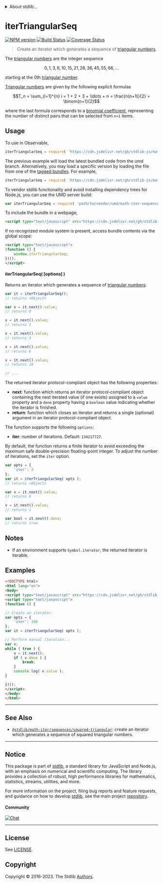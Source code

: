 <!--

@license Apache-2.0

Copyright (c) 2020 The Stdlib Authors.

Licensed under the Apache License, Version 2.0 (the "License");
you may not use this file except in compliance with the License.
You may obtain a copy of the License at

   http://www.apache.org/licenses/LICENSE-2.0

Unless required by applicable law or agreed to in writing, software
distributed under the License is distributed on an "AS IS" BASIS,
WITHOUT WARRANTIES OR CONDITIONS OF ANY KIND, either express or implied.
See the License for the specific language governing permissions and
limitations under the License.

-->


<details>
  <summary>
    About stdlib...
  </summary>
  <p>We believe in a future in which the web is a preferred environment for numerical computation. To help realize this future, we've built stdlib. stdlib is a standard library, with an emphasis on numerical and scientific computation, written in JavaScript (and C) for execution in browsers and in Node.js.</p>
  <p>The library is fully decomposable, being architected in such a way that you can swap out and mix and match APIs and functionality to cater to your exact preferences and use cases.</p>
  <p>When you use stdlib, you can be absolutely certain that you are using the most thorough, rigorous, well-written, studied, documented, tested, measured, and high-quality code out there.</p>
  <p>To join us in bringing numerical computing to the web, get started by checking us out on <a href="https://github.com/stdlib-js/stdlib">GitHub</a>, and please consider <a href="https://opencollective.com/stdlib">financially supporting stdlib</a>. We greatly appreciate your continued support!</p>
</details>

# iterTriangularSeq

[![NPM version][npm-image]][npm-url] [![Build Status][test-image]][test-url] [![Coverage Status][coverage-image]][coverage-url] <!-- [![dependencies][dependencies-image]][dependencies-url] -->

> Create an iterator which generates a sequence of [triangular numbers][oeis-a000217].

<!-- Section to include introductory text. Make sure to keep an empty line after the intro `section` element and another before the `/section` close. -->

<section class="intro">

The [triangular numbers][triangular-number] are the integer sequence

<!-- <equation class="equation" label="eq:triangular_numbers_sequence" align="center" raw="0, 1, 3, 6, 10, 15, 21, 28, 36, 45, 55, 66, \ldots" alt="Triangular number sequence"> -->

```math
0, 1, 3, 6, 10, 15, 21, 28, 36, 45, 55, 66, \ldots
```

<!-- <div class="equation" align="center" data-raw-text="0, 1, 3, 6, 10, 15, 21, 28, 36, 45, 55, 66, \ldots" data-equation="eq:triangular_numbers_sequence">
    <img src="https://cdn.jsdelivr.net/gh/stdlib-js/stdlib@7000a1b5cd08bb73f2dfe04976524042ab3b580d/lib/node_modules/@stdlib/math/iter/sequences/triangular/docs/img/equation_triangular_numbers_sequence.svg" alt="Triangular number sequence">
    <br>
</div> -->

<!-- </equation> -->

starting at the 0th [triangular number][triangular-number].

[Triangular numbers][triangular-number] are given by the following explicit formulas

<!-- <equation class="equation" label="eq:triangular_numbers" align="center" raw="T_n = \sum_{i=1}^{n} i = 1 + 2 + 3 + \ldots + n = \frac{n(n+1)}{2} = \binom{n+1}{2}" alt="Triangular number formulas"> -->

```math
T_n = \sum_{i=1}^{n} i = 1 + 2 + 3 + \ldots + n = \frac{n(n+1)}{2} = \binom{n+1}{2}
```

<!-- <div class="equation" align="center" data-raw-text="T_n = \sum_{i=1}^{n} i = 1 + 2 + 3 + \ldots + n = \frac{n(n+1)}{2} = \binom{n+1}{2}" data-equation="eq:triangular_numbers">
    <img src="https://cdn.jsdelivr.net/gh/stdlib-js/stdlib@7000a1b5cd08bb73f2dfe04976524042ab3b580d/lib/node_modules/@stdlib/math/iter/sequences/triangular/docs/img/equation_triangular_numbers.svg" alt="Triangular number formulas">
    <br>
</div> -->

<!-- </equation> -->

where the last formula corresponds to a [binomial coefficient][@stdlib/math/base/special/binomcoef], representing the number of distinct pairs that can be selected from `n+1` items.

</section>

<!-- /.intro -->

<!-- Package usage documentation. -->



<section class="usage">

## Usage

To use in Observable,

```javascript
iterTriangularSeq = require( 'https://cdn.jsdelivr.net/gh/stdlib-js/math-iter-sequences-triangular@umd/browser.js' )
```
The previous example will load the latest bundled code from the umd branch. Alternatively, you may load a specific version by loading the file from one of the [tagged bundles](https://github.com/stdlib-js/math-iter-sequences-triangular/tags). For example,

```javascript
iterTriangularSeq = require( 'https://cdn.jsdelivr.net/gh/stdlib-js/math-iter-sequences-triangular@v0.1.0-umd/browser.js' )
```

To vendor stdlib functionality and avoid installing dependency trees for Node.js, you can use the UMD server build:

```javascript
var iterTriangularSeq = require( 'path/to/vendor/umd/math-iter-sequences-triangular/index.js' )
```

To include the bundle in a webpage,

```html
<script type="text/javascript" src="https://cdn.jsdelivr.net/gh/stdlib-js/math-iter-sequences-triangular@umd/browser.js"></script>
```

If no recognized module system is present, access bundle contents via the global scope:

```html
<script type="text/javascript">
(function () {
    window.iterTriangularSeq;
})();
</script>
```

#### iterTriangularSeq( \[options] )

Returns an iterator which generates a sequence of [triangular numbers][triangular-number].

```javascript
var it = iterTriangularSeq();
// returns <Object>

var v = it.next().value;
// returns 0

v = it.next().value;
// returns 1

v = it.next().value;
// returns 3

v = it.next().value;
// returns 6

v = it.next().value;
// returns 10

// ...
```

The returned iterator protocol-compliant object has the following properties:

-   **next**: function which returns an iterator protocol-compliant object containing the next iterated value (if one exists) assigned to a `value` property and a `done` property having a `boolean` value indicating whether the iterator is finished.
-   **return**: function which closes an iterator and returns a single (optional) argument in an iterator protocol-compliant object.

The function supports the following `options`:

-   **iter**: number of iterations. Default: `134217727`.

By default, the function returns a finite iterator to avoid exceeding the maximum safe double-precision floating-point integer. To adjust the number of iterations, set the `iter` option.

```javascript
var opts = {
    'iter': 2
};
var it = iterTriangularSeq( opts );
// returns <Object>

var v = it.next().value;
// returns 0

v = it.next().value;
// returns 1

var bool = it.next().done;
// returns true
```

</section>

<!-- /.usage -->

<!-- Package usage notes. Make sure to keep an empty line after the `section` element and another before the `/section` close. -->

<section class="notes">

## Notes

-   If an environment supports `Symbol.iterator`, the returned iterator is iterable.

</section>

<!-- /.notes -->

<!-- Package usage examples. -->

<section class="examples">

## Examples

<!-- eslint no-undef: "error" -->

```html
<!DOCTYPE html>
<html lang="en">
<body>
<script type="text/javascript" src="https://cdn.jsdelivr.net/gh/stdlib-js/math-iter-sequences-triangular@umd/browser.js"></script>
<script type="text/javascript">
(function () {

// Create an iterator:
var opts = {
    'iter': 100
};
var it = iterTriangularSeq( opts );

// Perform manual iteration...
var v;
while ( true ) {
    v = it.next();
    if ( v.done ) {
        break;
    }
    console.log( v.value );
}

})();
</script>
</body>
</html>
```

</section>

<!-- /.examples -->

<!-- Section to include cited references. If references are included, add a horizontal rule *before* the section. Make sure to keep an empty line after the `section` element and another before the `/section` close. -->

<section class="references">

</section>

<!-- /.references -->

<!-- Section for related `stdlib` packages. Do not manually edit this section, as it is automatically populated. -->

<section class="related">

* * *

## See Also

-   <span class="package-name">[`@stdlib/math-iter/sequences/squared-triangular`][@stdlib/math/iter/sequences/squared-triangular]</span><span class="delimiter">: </span><span class="description">create an iterator which generates a sequence of squared triangular numbers.</span>

</section>

<!-- /.related -->

<!-- Section for all links. Make sure to keep an empty line after the `section` element and another before the `/section` close. -->


<section class="main-repo" >

* * *

## Notice

This package is part of [stdlib][stdlib], a standard library for JavaScript and Node.js, with an emphasis on numerical and scientific computing. The library provides a collection of robust, high performance libraries for mathematics, statistics, streams, utilities, and more.

For more information on the project, filing bug reports and feature requests, and guidance on how to develop [stdlib][stdlib], see the main project [repository][stdlib].

#### Community

[![Chat][chat-image]][chat-url]

---

## License

See [LICENSE][stdlib-license].


## Copyright

Copyright &copy; 2016-2023. The Stdlib [Authors][stdlib-authors].

</section>

<!-- /.stdlib -->

<!-- Section for all links. Make sure to keep an empty line after the `section` element and another before the `/section` close. -->

<section class="links">

[npm-image]: http://img.shields.io/npm/v/@stdlib/math-iter-sequences-triangular.svg
[npm-url]: https://npmjs.org/package/@stdlib/math-iter-sequences-triangular

[test-image]: https://github.com/stdlib-js/math-iter-sequences-triangular/actions/workflows/test.yml/badge.svg?branch=v0.1.0
[test-url]: https://github.com/stdlib-js/math-iter-sequences-triangular/actions/workflows/test.yml?query=branch:v0.1.0

[coverage-image]: https://img.shields.io/codecov/c/github/stdlib-js/math-iter-sequences-triangular/main.svg
[coverage-url]: https://codecov.io/github/stdlib-js/math-iter-sequences-triangular?branch=main

<!--

[dependencies-image]: https://img.shields.io/david/stdlib-js/math-iter-sequences-triangular.svg
[dependencies-url]: https://david-dm.org/stdlib-js/math-iter-sequences-triangular/main

-->

[chat-image]: https://img.shields.io/gitter/room/stdlib-js/stdlib.svg
[chat-url]: https://app.gitter.im/#/room/#stdlib-js_stdlib:gitter.im

[stdlib]: https://github.com/stdlib-js/stdlib

[stdlib-authors]: https://github.com/stdlib-js/stdlib/graphs/contributors

[umd]: https://github.com/umdjs/umd
[es-module]: https://developer.mozilla.org/en-US/docs/Web/JavaScript/Guide/Modules

[deno-url]: https://github.com/stdlib-js/math-iter-sequences-triangular/tree/deno
[umd-url]: https://github.com/stdlib-js/math-iter-sequences-triangular/tree/umd
[esm-url]: https://github.com/stdlib-js/math-iter-sequences-triangular/tree/esm
[branches-url]: https://github.com/stdlib-js/math-iter-sequences-triangular/blob/main/branches.md

[stdlib-license]: https://raw.githubusercontent.com/stdlib-js/math-iter-sequences-triangular/main/LICENSE

[oeis-a000217]: https://oeis.org/A000217

[triangular-number]: https://en.wikipedia.org/wiki/Triangular_number

[@stdlib/math/base/special/binomcoef]: https://github.com/stdlib-js/math-base-special-binomcoef/tree/umd

<!-- <related-links> -->

[@stdlib/math/iter/sequences/squared-triangular]: https://github.com/stdlib-js/math-iter-sequences-squared-triangular/tree/umd

<!-- </related-links> -->

</section>

<!-- /.links -->

